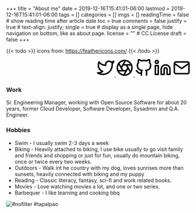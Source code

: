 +++
title = "About me"
date = 2019-12-16T15:41:01-06:00
lastmod = 2019-12-16T15:41:01-06:00
tags = []
categories = []
imgs = []
readingTime = false  # show reading time after article date
toc = true
comments = false
justify = true  # text-align: justify;
single = true  # display as a single page, hide navigation on bottom, like as about page.
license = ""  # CC License
draft = false
+++

{{< todo >}} icons from: https://feathericons.com/ {{< /todo >}}


<div align="right">
<a href="https://twitter.com/patux" target="_blank"><img src="twitter.svg" alt"Twitter"></
a>
<a href="https://www.flickr.com/people/p4tux/" target="_blank"><img src="aperture.svg" alt"Flickr"></
a>
<a href="https://github.com/patux" target="_blank"><img src="github.svg" alt"Github"></a>
<a href="https://www.linkedin.com/in/patux/" target="_blank"><img src="linkedin.svg" alt"Linkedin"></a>
<a href="mailto:gorozco`at`gmail`dot`com?subject=Contact from patux dot net" target="_top"><img src="mail.svg" alt"Mail"></a>
</div>

### Work

Sr. Engineering Manager, working with Open Source Software for about 20 years, former Cloud Developer, Software Developer, Sysadmin and  Q.A. Engineer.

### Hobbies

* Swim - I usually swim 2-3 days a week
* Biking - Heavily attached to biking, I use bike usually to go visit family and friends and shopping or just for fun, usually do mountain biking, once or twice every two weeks.
* Outdoors - Walk int he country with my dog, loves sunrises more than sunsets, heavily connected with biking and my puppy
* Reading - Classic literacy, fantasy, sci-fi and work related books.
* Movies - Love watching movies a lot, and one or two series.
* Barbequer - I like learning and cooking bbq


<img src="https://live.staticflickr.com/7616/16877639095_e2ae7e1453_z.jpg" width="640" height="640" alt="#nofilter #tapalpa">o

